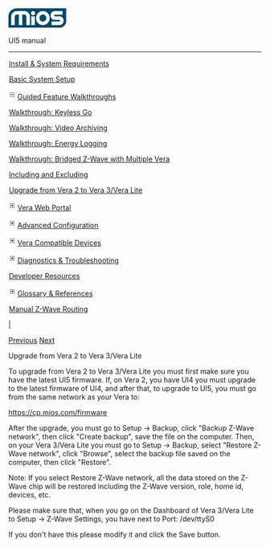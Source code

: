 ![](skins/mios/images/logo.png)

UI5 manual

  
---  
  
![](images/spacer.gif)[Install & System
Requirements](index.html#!docs5/installation_and_system_requirements_en_3pro_all.md)

![](images/spacer.gif)[Basic System Setup ](index.html#!docs5/getting_started_en_3pro_all.md)

![](skins/mios/images/minus.gif)[Guided Feature Walkthroughs
](features_en_3pro_all.html)

![](images/spacer.gif)[Walkthrough: Keyless Go](index.html#!docs5/keyless_en_3pro_all.md)

![](images/spacer.gif)[Walkthrough: Video Archiving](index.html#!docs5/video_archiving_en_3pro_all.md)

![](images/spacer.gif)[Walkthrough: Energy Logging](index.html#!docs5/energy_logging_en_3pro_all.md)

![](images/spacer.gif)[Walkthrough: Bridged Z-Wave with Multiple Vera](index.html#!docs5/multiple_units_en_3pro_all.md)

![](images/spacer.gif)[Including and Excluding](index.html#!docs5/include_mode_en_3pro_all.md)

![](images/spacer.gif)[Upgrade from Vera 2 to Vera 3/Vera Lite](index.html#!docs5/upgrade_en_3pro_all.md)

![](skins/mios/images/plus.gif)[Vera Web Portal](index.html#!docs5/web_portal_en_3pro_all.md)

![](skins/mios/images/plus.gif)[Advanced
Configuration](index.html#!docs5/advanced_configuration_en_3pro_all.md)

![](skins/mios/images/plus.gif)[Vera Compatible
Devices](index.html#!docs5/supported_hardware_en_3pro_all.md)

![](skins/mios/images/plus.gif)[Diagnostics &
Troubleshooting](index.html#!docs5/troubleshooting_en_3pro_all.md)

![](images/spacer.gif)[Developer Resources](index.html#!docs5/developers_en_3pro_all.md)

![](skins/mios/images/plus.gif)[Glossary &
References](index.html#!docs5/reference_en_3pro_all.md)

![](images/spacer.gif)[Manual Z-Wave Routing](index.html#!docs5/ManualRoute_en_3pro_all.md)

|

[Previous](index.html#!docs5/include_mode_en_3pro_all.html) [Next](web_portal_en_3pro_all.md)

Upgrade from Vera 2 to Vera 3/Vera Lite

To upgrade from Vera 2 to Vera 3/Vera Lite you must first make sure you have
the latest UI5 firmware. If, on Vera 2, you have UI4 you must upgrade to the
latest firmware of UI4, and after that, to upgrade to UI5, you must go from
the same network as your Vera to:

<https://cp.mios.com/firmware>

After the upgrade, you must go to Setup -> Backup, click "Backup Z-Wave
network", then click "Create backup", save the file on the computer. Then, on
your Vera 3/Vera Lite you must go to Setup -> Backup, select "Restore Z-Wave
network", click "Browse", select the backup file saved on the computer, then
click "Restore".

Note: If you select Restore Z-Wave network, all the data stored on the Z-Wave
chip will be restored including the Z-Wave version, role, home id, devices,
etc.

Please make sure that, when you go on the Dashboard of Vera 3/Vera Lite to
Setup -> Z-Wave Settings, you have next to Port: /dev/ttyS0

If you don't have this please modify it and click the Save button.  



  

